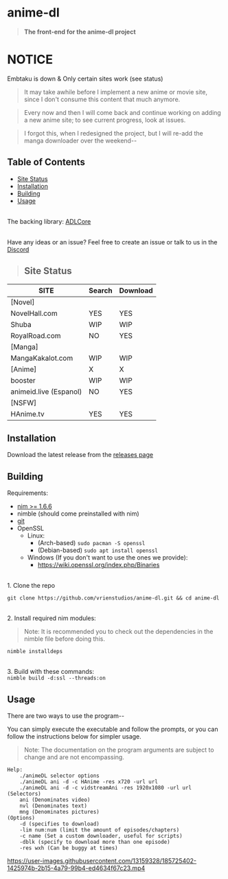 # anime-dl
> <strong>The front-end for the anime-dl project</strong>

# NOTICE
Embtaku is down & Only certain sites work (see status)

> It may take awhile before I implement a new anime or movie site, since I don't consume this content that much anymore.

>Every now and then I will come back and continue working on adding a new anime site; to see current progress, look at issues.

>I forgot this, when I redesigned the project, but I will re-add the manga downloader over the weekend--

## Table of Contents
- [Site Status](#site-status)
- [Installation](#installation)
- [Building](#building)
- [Usage](#usage)


<br>The backing library: [ADLCore](https://github.com/vrienstudios/ADLCore)

<br>Have any ideas or an issue? Feel free to create an issue or talk to us in the [Discord](https://discord.gg/WYTxbt2)

> ## Site Status

| SITE                 | Search   | Download |
|----------------------|----------|----------|
| [Novel]    |       |       |
| NovelHall.com    | YES      | YES      |
| Shuba    | WIP      | WIP      |
| RoyalRoad.com  | NO | YES |
| [Manga] |       |       |
| MangaKakalot.com | WIP      | WIP      |
| [Anime]    | X      | X      |
| booster    | WIP      | WIP      |
| animeid.live (Espanol)    | NO      | YES      |
| [NSFW]    |       |       |
| HAnime.tv      | YES      | YES      |

## Installation
Download the latest release from the [releases page](https://github.com/vrienstudios/anime-dl/releases)

## Building
Requirements:
* [nim >= 1.6.6](https://nim-lang.org/install.html)
* nimble (should come preinstalled with nim)
* [git](https://git-scm.com/)
* OpenSSL
    * Linux:
        * (Arch-based) ``sudo pacman -S openssl``
        * (Debian-based) ``sudo apt install openssl``
    * Windows (If you don't want to use the ones we provide):
        * https://wiki.openssl.org/index.php/Binaries

<br>1. Clone the repo<br>
```
git clone https://github.com/vrienstudios/anime-dl.git && cd anime-dl
```
<br>2. Install required nim modules:<br>
> Note: It is recommended you to check out the dependencies in the nimble file before doing this.
```
nimble installdeps
```
<br>3. Build with these commands: <br>
```nimble build -d:ssl --threads:on```

## Usage
There are two ways to use the program--

You can simply execute the executable and follow the prompts, or you can follow the instructions below for simpler usage.
> Note: The documentation on the program arguments are subject to change and are not encompassing.

```
Help: 
	./animeDL selector options
	./animeDL ani -d -c HAnime -res x720 -url url
	./animeDL ani -d -c vidstreamAni -res 1920x1080 -url url
(Selectors)
	ani (Denominates video)
	nvl (Denominates text)
	mng (Denominates pictures)
(Options)
	-d (specifies to download)
	-lim num:num (limit the amount of episodes/chapters)
	-c name (Set a custom downloader, useful for scripts)
	-dblk (specify to download more than one episode)
	-res wxh (Can be buggy at times)
```



https://user-images.githubusercontent.com/13159328/185725402-1425974b-2b15-4a79-99b4-ed4634f67c23.mp4

